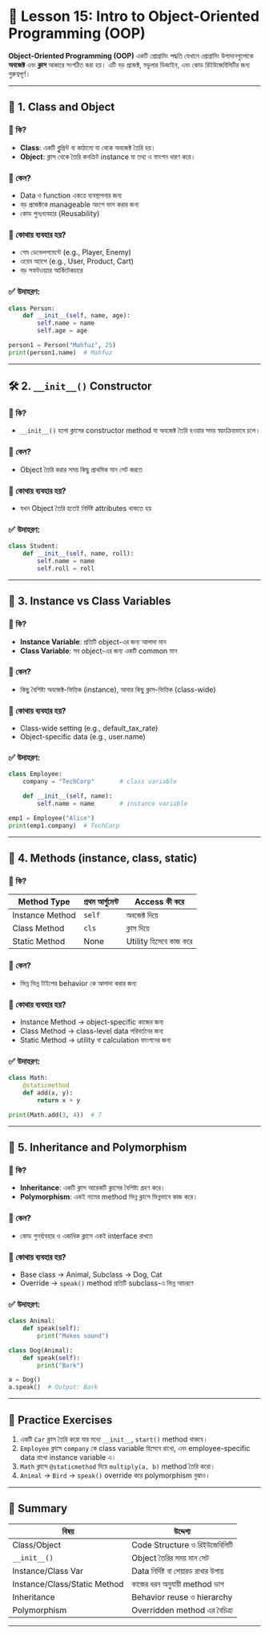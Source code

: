 
# 📘 Lesson 15: Intro to Object-Oriented Programming (OOP)

**Object-Oriented Programming (OOP)** একটি প্রোগ্রামিং পদ্ধতি যেখানে প্রোগ্রামিং উপাদানগুলোকে **অবজেক্ট** এবং **ক্লাস** আকারে সংগঠিত করা হয়। এটি বড় প্রজেক্ট, মডুলার ডিজাইন, এবং কোড রিইউজেবিলিটির জন্য গুরুত্বপূর্ণ।

---

## 🧱 1. Class and Object

### 📌 কি?

* **Class**: একটি ব্লুপ্রিন্ট বা কাঠামো যা থেকে অবজেক্ট তৈরি হয়।
* **Object**: ক্লাস থেকে তৈরি কনক্রিট instance যা তথ্য ও ফাংশন ধারণ করে।

### 📌 কেন?

* Data ও function একত্রে ব্যবস্থাপনার জন্য
* বড় প্রজেক্টকে manageable অংশে ভাগ করার জন্য
* কোড পুনঃব্যবহার (Reusability)

### 📌 কোথায় ব্যবহার হয়?

* গেম ডেভেলপমেন্টে (e.g., Player, Enemy)
* ওয়েব অ্যাপে (e.g., User, Product, Cart)
* বড় সফটওয়্যার আর্কিটেকচারে

### ✅ উদাহরণ:

```python
class Person:
    def __init__(self, name, age):
        self.name = name
        self.age = age

person1 = Person("Mahfuz", 25)
print(person1.name)  # Mahfuz
```

---

## 🛠️ 2. `__init__()` Constructor

### 📌 কি?

* `__init__()` হলো ক্লাসের constructor method যা অবজেক্ট তৈরি হওয়ার সময় স্বয়ংক্রিয়ভাবে চলে।

### 📌 কেন?

* Object তৈরি করার সময় কিছু প্রাথমিক মান সেট করতে

### 📌 কোথায় ব্যবহার হয়?

* যখন Object তৈরি হতেই নির্দিষ্ট attributes থাকতে হয়

### ✅ উদাহরণ:

```python
class Student:
    def __init__(self, name, roll):
        self.name = name
        self.roll = roll
```

---

## 🧮 3. Instance vs Class Variables

### 📌 কি?

* **Instance Variable**: প্রতিটি object-এর জন্য আলাদা মান
* **Class Variable**: সব object-এর জন্য একটি common মান

### 📌 কেন?

* কিছু বৈশিষ্ট্য অবজেক্ট-ভিত্তিক (instance), আবার কিছু ক্লাস-ভিত্তিক (class-wide)

### 📌 কোথায় ব্যবহার হয়?

* Class-wide setting (e.g., default\_tax\_rate)
* Object-specific data (e.g., user.name)

### ✅ উদাহরণ:

```python
class Employee:
    company = "TechCorp"       # class variable

    def __init__(self, name):
        self.name = name       # instance variable

emp1 = Employee("Alice")
print(emp1.company)  # TechCorp
```

---

## 🧰 4. Methods (instance, class, static)

### 📌 কি?

| Method Type     | প্রথম আর্গুমেন্ট | Access কী করে          |
| --------------- | ---------------- | ---------------------- |
| Instance Method | `self`           | অবজেক্ট দিয়ে           |
| Class Method    | `cls`            | ক্লাস দিয়ে             |
| Static Method   | None             | Utility হিসেবে কাজ করে |

### 📌 কেন?

* ভিন্ন ভিন্ন টাইপের behavior কে আলাদা করার জন্য

### 📌 কোথায় ব্যবহার হয়?

* Instance Method → object-specific কাজের জন্য
* Class Method → class-level data পরিবর্তনের জন্য
* Static Method → utility বা calculation ফাংশনের জন্য

### ✅ উদাহরণ:

```python
class Math:
    @staticmethod
    def add(x, y):
        return x + y

print(Math.add(3, 4))  # 7
```

---

## 🧬 5. Inheritance and Polymorphism

### 📌 কি?

* **Inheritance**: একটি ক্লাস আরেকটি ক্লাসের বৈশিষ্ট্য গ্রহণ করে।
* **Polymorphism**: একই নামের method ভিন্ন ক্লাসে ভিন্নভাবে কাজ করে।

### 📌 কেন?

* কোড পুনর্ব্যবহার ও একাধিক ক্লাসে একই interface রাখতে

### 📌 কোথায় ব্যবহার হয়?

* Base class → Animal, Subclass → Dog, Cat
* Override → `speak()` method প্রতিটি subclass-এ ভিন্ন আচরণে

### ✅ উদাহরণ:

```python
class Animal:
    def speak(self):
        print("Makes sound")

class Dog(Animal):
    def speak(self):
        print("Bark")

a = Dog()
a.speak()  # Output: Bark
```

---

## 🧪 Practice Exercises

1. একটি `Car` ক্লাস তৈরি করো যার মধ্যে `__init__`, `start()` method থাকবে।
2. `Employee` ক্লাসে `company` কে class variable হিসেবে রাখো, এবং employee-specific data রাখো instance variable এ।
3. `Math` ক্লাসে `@staticmethod` দিয়ে `multiply(a, b)` method তৈরি করো।
4. `Animal` → `Bird` → `speak()` override করে polymorphism বুঝাও।

---

## 🧠 Summary

| বিষয়                         | উদ্দেশ্য                            |
| ---------------------------- | ----------------------------------- |
| Class/Object                 | Code Structure ও রিইউজেবিলিটি       |
| `__init__()`                 | Object তৈরির সময় মান সেট            |
| Instance/Class Var           | Data নির্দিষ্ট বা শেয়ারড রাখার উপায় |
| Instance/Class/Static Method | কাজের ধরন অনুযায়ী method ভাগ        |
| Inheritance                  | Behavior reuse ও hierarchy          |
| Polymorphism                 | Overridden method এর বৈচিত্র্য      |

---